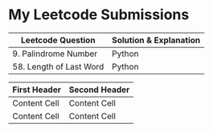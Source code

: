 # My Leetcode Submissions

Leetcode Question  | Solution & Explanation
------------- | -------------
9. Palindrome Number  | Python
58. Length of Last Word  | Python


First Header  | Second Header
------------- | -------------
Content Cell  | Content Cell
Content Cell  | Content Cell
